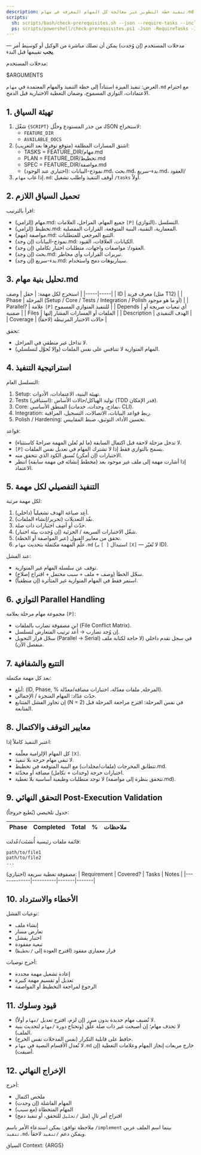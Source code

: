 ```yaml
---
description: تنفيذ خطة التطوير عبر معالجة كل المهام المعرفة في مهام.md وفق الترتيب والاعتمادات.
scripts:
  sh: scripts/bash/check-prerequisites.sh --json --require-tasks --include-tasks
  ps: scripts/powershell/check-prerequisites.ps1 -Json -RequireTasks -IncludeTasks
---
```


مدخلات المستخدم (إن وُجدت) يمكن أن تصلك مباشرة من الوكيل أو كوسيط أمر — **يجب** تقييمها قبل البدء.

مدخلات المستخدم:

$ARGUMENTS

الغرض: تنفيذ الميزة استناداً إلى خطة التنفيذ والمهام المعتمدة في `مهام.md` مع احترام الاعتمادات، التوازي المسموح، وضمان التغطية الاختبارية قبل الدمج.

## 1. تهيئة السياق

1. شغّل `{SCRIPT}` من جذر المستودع وحلّل JSON لاستخراج:
   - `FEATURE_DIR`
   - `AVAILABLE_DOCS`
2. اشتق المسارات المطلقة (متوقع توفرها بعد التعريب):
   - TASKS = FEATURE_DIR/مهام.md
   - PLAN = FEATURE_DIR/تخطيط.md
   - SPEC = FEATURE_DIR/مواصفة.md
   - (اختياري عند الوجود): نموذج-البيانات.md، بحث.md، بدء-سريع.md، العقود/
3. إذا غاب `مهام.md`: أوقف التنفيذ واطلب تشغيل `/tasks` أولاً.

## 2. تحميل السياق اللازم

اقرأ بالترتيب:
- (إلزامي) مهام.md: جميع المهام، المراحل، العلامات `[P]` (التوازي)، التسلسل.
- (إلزامي) تخطيط.md: المعمارية، التقنية، البنية المتوقعة، القرارات المفصلية.
- (مهم) مواصفة.md: التتبع المرجعي للمتطلبات.
- (إن وجد) نموذج-البيانات.md: الكيانات، العلاقات، القيود.
- (إن وجد) العقود/: مواصفات واجهات، متطلبات اختبار تكاملي.
- (إن وجد) بحث.md: تبريرات القرارات وأي مخاطر.
- (إن وجد) بدء-سريع.md: سيناريوهات دمج واستخدام.

## 3. تحليل بنية مهام.md

استخرج لكل مهمة:
| حقل | وصف |
|-----|-----|
| ID | معرف فريد (مثل T12) |
| Phase | المرحلة (Setup / Core / Tests / Integration / Polish أو ما هو موجود) |
| Parallel? | علامة `[P]` للتنفيذ المتوازي المسموح |
| Depends | أي تبعيات صريحة أو ضمنية |
| Files | الملفات أو المسارات المشار إليها |
| Description | الهدف التنفيذي |
| Coverage | (لاحقاً) حالات الاختبار المرتبطة |

تحقق:
- لا تداخل غير منطقي في المراحل.
- المهام المتوازية لا تتنافس على نفس الملفات (وإلا تُحوَّل لتسلسلي).

## 4. استراتيجية التنفيذ

التسلسل العام:
1. Setup: تهيئة البنية، الاعتمادات، الأدوات.
2. Tests (استباقي): توليد الهياكل/حالات الأساس (TDD قدر الإمكان).
3. Core: المنطق الأساسي (نماذج، وحدات، خدمات، CLI).
4. Integration: ربط قواعد البيانات، الاتصالات، التسجيل، المراقبة.
5. Polish / Hardening: تحسين الأداء، التوثيق، ضبط المقاييس.

قواعد:
- لا تدخل مرحلة لاحقة قبل اكتمال السابقة (ما لم تُعلن المهمة صراحةً كاستثناء).
- `[P]` يسمح بالتوازي فقط إذا لا تشترك المهام في تعديل نفس الملفات.
- الاختبارات (إن أمكن) تُسبق الكود الذي تتحقق منه.
- إذا أشارت مهمة إلى ملف غير موجود بعد (مخطط إنشائه في مهمة سابقة) انتظر الاعتماد.

## 5. التنفيذ التفصيلي لكل مهمة

لكل مهمة مرتبة:
1. أعِد صياغة الهدف تشغيلياً (داخلي).
2. نفّذ التعديلات (تحرير/إنشاء الملفات).
3. حدّث أو أضِف اختبارات ذات صلة.
4. شغّل الاختبارات السريعة / الجزئية (إن وُجدت بيئة اختبار).
5. تحقق من معايير القبول (عبر المواصفة أو الخطة).
6. علّم المهمة مكتملة بتحديث `مهام.md` (استبدال `[ ]` بـ `[X]` — لا تُغيّر ID).

عند الفشل:
- توقف عن سلسلة المهام غير المتوازية.
- سجّل الخطأ (وصف + ملف + سبب محتمل + اقتراح إصلاح).
- استمر فقط في المهام المتوازية غير المتأثرة (إن منطقياً).

## 6. التوازي Parallel Handling

مجموعة مهام مرحلة بعلامة `[P]`:
- ابنِ مصفوفة تضارب بالملفات (File Conflict Matrix).
- إن وُجد تضارب → أعد ترتيب المتعارض لتسلسل.
- سجّل قرار التحويل (Parallel → Serial) في سجل تقدم داخلي (لا حاجة لكتابة ملف منفصل الآن).

## 7. التتبع والشفافية

بعد كل مهمة مكتملة:
- أبلغ: (ID, Phase, % المرحلة, ملفات معدّلة، اختبارات مضافة/معدّلة).
- حدّث عدّاد: المهام المنجزة / الإجمالي.
- إن تجاوز الفشل المتتابع (N = 2) في نفس المرحلة: اقترح مراجعة المرحلة قبل المتابعة.

## 8. معايير التوقف والاكتمال

اعتبر التنفيذ كاملاً إذا:
- كل المهام الإلزامية معلّمة `[X]`.
- لا تبقى مهام حرجة بلا تنفيذ.
- تتطابق المخرجات (ملفات/مجلدات) مع البنية المتوقعة في تخطيط.md.
- اختبارات حرجة (وحدات + تكامل) مضافة أو محدّثة.
- لا توجد متطلبات وظيفية أساسية بلا تغطية (تتحقق بنظرة إلى مواصفة.md).

## 9. التحقق النهائي Post-Execution Validation

جدول تلخيصي (يُطبع خروجاً):

| Phase | Completed | Total | % | ملاحظات |
|-------|----------:|------:|---:|---------|

قائمة ملفات رئيسية أُنشئت/عُدلت:
```
path/to/file1
path/to/file2
...
```

مصفوفة تغطية سريعة (اختياري):
| Requirement | Covered? | Tasks | Notes |
|-------------|----------|-------|-------|

## 10. الأخطاء والاسترداد

نوعيات الفشل:
- إنشاء ملف
- تعارض مسار
- اختبار يفشل
- تبعية مفقودة
- قرار معماري مفقود (اقترح العودة إلى `/تخطيط`)

أخرج توصيات:
- إعادة تشغيل مهمة محددة
- تعديل أو تقسيم مهمة كبيرة
- الرجوع لمراجعة التخطيط أو المواصفة

## 11. قيود وسلوك

- لا تُضيف مهام جديدة بدون مبرر (إن لزم، اقترح تعديل `/مهام` أولاً).
- لا تحذف مهام؛ إن أصبحت غير ذات صلة علّق (وتحتاج دورة `/مهام` لتحديث بنية الملف).
- حافظ على قابلية التكرار (نفس المدخلات نفس الخرج).
- لا تُعدل الأقسام النصية في `مهام.md` خارج مربعات إنجاز المهام وعلامات التغطية (إن أضيفت).

## 12. الإخراج النهائي

أخرج:
- ملخص اكتمال
- المهام الفاشلة (إن وجدت)
- المهام المتخطاة (مع سبب)
- اقتراح أمر تالٍ (مثل `/تحليل` للتحقق، أو تنفيذ دمج)

ملاحظة توافق: يمكن استدعاء الأمر باسم `/implement` بينما اسم الملف عربي `تنفيذ.md`، ويمكن دعم `/تنفيذ` لاحقاً.

السياق Context: {ARGS}
